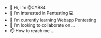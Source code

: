 - 👋 Hi, I’m @CYB84
- 👀 I’m interested in Pentesting 💻
- 🌱 I’m currently learning Webapp Pentesting
- 💞️ I’m looking to collaborate on ...
- 📫 How to reach me ...

<!---
CYB84/CYB84 is a ✨ special ✨ repository because its `README.md` (this file) appears on your GitHub profile.
You can click the Preview link to take a look at your changes.
--->
